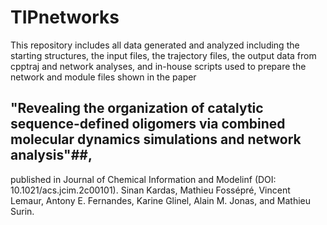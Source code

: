 # TIPnetworks

This repository includes all data generated and analyzed including the starting structures, the input files, the trajectory files, the output data from cpptraj and network analyses, and in-house scripts used to prepare the network and module files shown in the paper 
## "Revealing the organization of catalytic sequence-defined oligomers via combined molecular dynamics simulations and network analysis"##, 
published in Journal of Chemical Information and Modelinf (DOI: 10.1021/acs.jcim.2c00101).
 Sinan Kardas, Mathieu Fossépré, Vincent Lemaur, Antony E. Fernandes, Karine Glinel, Alain M. Jonas, and Mathieu Surin.
